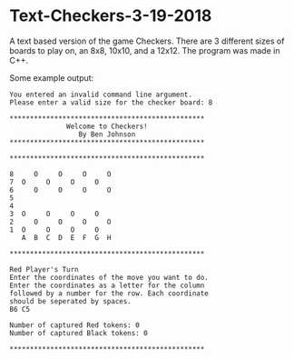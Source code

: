 # Text-Checkers-3-19-2018

A text based version of the game Checkers. There are 3 different sizes of boards to play on, an 8x8, 10x10, and a 12x12. The program was made in C++.

Some example output:


    You entered an invalid command line argument.
    Please enter a valid size for the checker board: 8

    ************************************************
                  Welcome to Checkers!
                     By Ben Johnson
    ************************************************

    ************************************************

    8     O     O     O     O
    7  O     O     O     O
    6     O     O     O     O
    5
    4
    3  O     O     O     O
    2     O     O     O     O
    1  O     O     O     O
       A  B  C  D  E  F  G  H

    ************************************************

    Red Player's Turn
    Enter the coordinates of the move you want to do.
    Enter the coordinates as a letter for the column
    followed by a number for the row. Each coordinate
    should be seperated by spaces.
    B6 C5

    Number of captured Red tokens: 0
    Number of captured Black tokens: 0

    ************************************************
